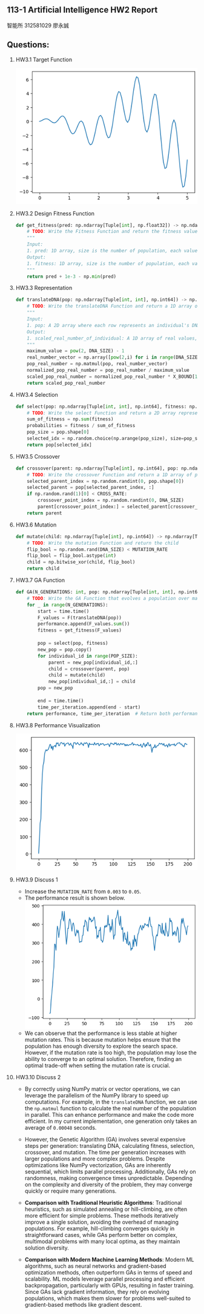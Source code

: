 ## 113-1 Artificial Intelligence HW2 Report

智能所 312581029 廖永誠

## Questions:

1. HW3.1 Target Function

    ![image](image/target_function.png)

2. HW3.2 Design Fitness Function

    ```python
    def get_fitness(pred: np.ndarray[Tuple[int], np.float32]) -> np.ndarray[Tuple[int], np.float32]: 
        # TODO: Write the Fitness Function and return the fitness value
        """
        Input:
        1. pred: 1D array, size is the number of population, each value represent the predict value of i-th individual.
        Output:
        1. fitness: 1D array, size is the number of population, each value represent the fitness value of i-th individual. 
        """
        return pred + 1e-3 - np.min(pred)
    ```

3. HW3.3 Representation
    
    ```python
    def translateDNA(pop: np.ndarray[Tuple[int, int], np.int64]) -> np.ndarray[Tuple[int], np.float32]:
        # TODO: Write the translateDNA Function and return a 1D array of real values
        """
        Input:
        1. pop: A 2D array where each row represents an individual's DNA, encoded as a binary sequence.
        Output:
        1. scaled_real_number_of_individual: A 1D array of real values, where the binary DNA has been converted to real numbers and scaled according to `X_BOUND[1]`.
        """
        maximum_value = pow(2, DNA_SIZE) - 1
        real_number_vector = np.array([pow(2,i) for i in range(DNA_SIZE-1, -1, -1)], dtype=np.int64)    # [512, 256, ..., 2, 1]
        pop_real_number = np.matmul(pop, real_number_vector)
        normalized_pop_real_number = pop_real_number / maximum_value
        scaled_pop_real_number = normalized_pop_real_number * X_BOUND[1]
        return scaled_pop_real_number
    ```

4. HW3.4 Selection

    ```python
    def select(pop: np.ndarray[Tuple[int, int], np.int64], fitness: np.ndarray[Tuple[int], np.float32]) -> np.ndarray[Tuple[int, int], np.int64]:   # nature selection wrt pop's fitness
        # TODO: Write the select Function and return a 2D array representing the selected population for the next generation
        sum_of_fitness = np.sum(fitness)
        probabilities = fitness / sum_of_fitness
        pop_size = pop.shape[0]
        selected_idx = np.random.choice(np.arange(pop_size), size=pop_size, p=probabilities, replace=True)
        return pop[selected_idx]
    ```

5. HW3.5 Crossover

    ```python
    def crossover(parent: np.ndarray[Tuple[int], np.int64], pop: np.ndarray[Tuple[int, int], np.int64]) -> np.ndarray[Tuple[int], np.int64]:
        # TODO: Write the crossover Function and return a 1D array of parent
        selected_parent_index = np.random.randint(0, pop.shape[0])
        selected_parent = pop[selected_parent_index, :]
        if np.random.rand(1)[0] < CROSS_RATE:
            crossover_point_index = np.random.randint(0, DNA_SIZE)
            parent[crossover_point_index:] = selected_parent[crossover_point_index:]
        return parent
    ```

6. HW3.6 Mutation

    ```python
    def mutate(child: np.ndarray[Tuple[int], np.int64]) -> np.ndarray[Tuple[int], np.int64]:
        # TODO: Write the mutation Function and return the child
        flip_bool = np.random.rand(DNA_SIZE) < MUTATION_RATE
        flip_bool = flip_bool.astype(int)
        child = np.bitwise_xor(child, flip_bool)
        return child
    ```

7. HW3.7 GA Function

    ```python
    def GA(N_GENERATIONS: int, pop: np.ndarray[Tuple[int, int], np.int64]):    
        # TODO: Write the GA Function that evolves a population over many generations to optimize the function F() based on the function you wrote above.
        for _ in range(N_GENERATIONS):
            start = time.time()
            F_values = F(translateDNA(pop))
            performance.append(F_values.sum())
            fitness = get_fitness(F_values)

            pop = select(pop, fitness)
            new_pop = pop.copy()
            for individual_id in range(POP_SIZE):
                parent = new_pop[individual_id,:]
                child = crossover(parent, pop)
                child = mutate(child)
                new_pop[individual_id,:] = child
            pop = new_pop
            
            end = time.time()
            time_per_iteration.append(end - start)
        return performance, time_per_iteration  # Return both performance and time per generation
    ```

8. HW3.8 Performance Visualization
    
    ![image](image/performance.png)

9. HW3.9 Discuss 1

    - Increase the `MUTATION_RATE` from `0.003` to `0.05`.
    - The performance result is shown below.
        ![image](image/larger_mutation_rate.png)
    - We can observe that the performance is less stable at higher mutation rates. This is because mutation helps ensure that the population has enough diversity to explore the search space. However, if the mutation rate is too high, the population may lose the ability to converge to an optimal solution. Therefore, finding an optimal trade-off when setting the mutation rate is crucial.

10. HW3.10 Discuss 2

    - By correctly using NumPy matrix or vector operations, we can leverage the parallelism of the NumPy library to speed up computations. For example, in the `translateDNA` function, we can use the `np.matmul` function to calculate the real number of the population in parallel. This can enhance performance and make the code more efficient. In my current implementation, one generation only takes an average of `0.00048` seconds.

    - However, the Genetic Algorithm (GA) involves several expensive steps per generation: translating DNA, calculating fitness, selection, crossover, and mutation. The time per generation increases with larger populations and more complex problems. Despite optimizations like NumPy vectorization, GAs are inherently sequential, which limits parallel processing. Additionally, GAs rely on randomness, making convergence times unpredictable. Depending on the complexity and diversity of the problem, they may converge quickly or require many generations.

    - **Comparison with Traditional Heuristic Algorithms**: Traditional heuristics, such as simulated annealing or hill-climbing, are often more efficient for simple problems. These methods iteratively improve a single solution, avoiding the overhead of managing populations. For example, hill-climbing converges quickly in straightforward cases, while GAs perform better on complex, multimodal problems with many local optima, as they maintain solution diversity.

    - **Comparison with Modern Machine Learning Methods**: Modern ML algorithms, such as neural networks and gradient-based optimization methods, often outperform GAs in terms of speed and scalability. ML models leverage parallel processing and efficient backpropagation, particularly with GPUs, resulting in faster training. Since GAs lack gradient information, they rely on evolving populations, which makes them slower for problems well-suited to gradient-based methods like gradient descent.
